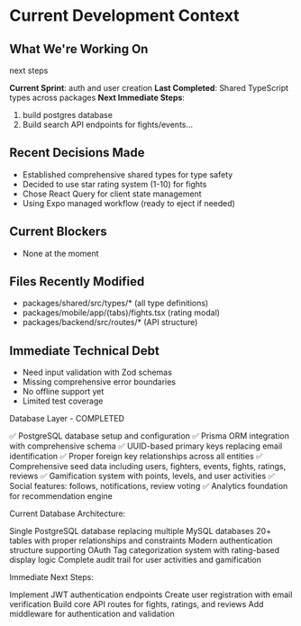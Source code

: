 # Current Development Context

## What We're Working On
next steps

**Current Sprint**: auth and user creation
**Last Completed**: Shared TypeScript types across packages
**Next Immediate Steps**:
1. build postgres database
2. Build search API endpoints for fights/events...

## Recent Decisions Made
- Established comprehensive shared types for type safety
- Decided to use star rating system (1-10) for fights
- Chose React Query for client state management
- Using Expo managed workflow (ready to eject if needed)

## Current Blockers
- None at the moment

## Files Recently Modified
- packages/shared/src/types/* (all type definitions)
- packages/mobile/app/(tabs)/fights.tsx (rating modal)
- packages/backend/src/routes/* (API structure)

## Immediate Technical Debt
- Need input validation with Zod schemas
- Missing comprehensive error boundaries
- No offline support yet
- Limited test coverage

Database Layer - COMPLETED

✅ PostgreSQL database setup and configuration
✅ Prisma ORM integration with comprehensive schema
✅ UUID-based primary keys replacing email identification
✅ Proper foreign key relationships across all entities
✅ Comprehensive seed data including users, fighters, events, fights, ratings, reviews
✅ Gamification system with points, levels, and user activities
✅ Social features: follows, notifications, review voting
✅ Analytics foundation for recommendation engine

Current Database Architecture:

Single PostgreSQL database replacing multiple MySQL databases
20+ tables with proper relationships and constraints
Modern authentication structure supporting OAuth
Tag categorization system with rating-based display logic
Complete audit trail for user activities and gamification

Immediate Next Steps:

Implement JWT authentication endpoints
Create user registration with email verification
Build core API routes for fights, ratings, and reviews
Add middleware for authentication and validation